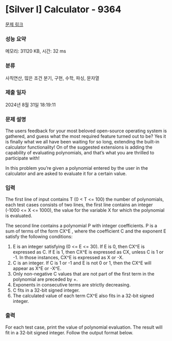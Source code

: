 # [Silver I] Calculator - 9364 

[문제 링크](https://www.acmicpc.net/problem/9364) 

### 성능 요약

메모리: 31120 KB, 시간: 32 ms

### 분류

사칙연산, 많은 조건 분기, 구현, 수학, 파싱, 문자열

### 제출 일자

2024년 8월 31일 18:19:11

### 문제 설명

<p>The users feedback for your most beloved open-source operating system is gathered, and guess what the most required feature turned out to be? Yes it is finally what we all have been waiting for so long, extending the built-in calculator functionality! On of the suggested extensions is adding the capability of evaluating polynomials, and that’s what you are thrilled to participate with! </p>

<p>In this problem you’re given a polynomial entered by the user in the calculator and are asked to evaluate it for a certain value. </p>

### 입력 

 <p>The first line of input contains T (0 < T <= 100) the number of polynomials, each test cases consists of two lines, the first line contains an integer (-1000 <= X <= 1000), the value for the variable X for which the polynomial is evaluated. </p>

<p>The second line contains a polynomial P with integer coefficients. P is a sum of terms of the form CX^E , where the coefficient C and the exponent E satisfy the following conditions: </p>

<ol>
	<li>E is an integer satisfying (0 <= E <= 30). If E is 0, then CX^E is expressed as C. If E is 1, then CX^E is expressed as CX, unless C is 1 or -1. In those instances, CX^E is expressed as X or -X. </li>
	<li>C is an integer. If C is 1 or -1 and E is not 0 or 1, then the CX^E will appear as X^E or -X^E. </li>
	<li>Only non-negative C values that are not part of the first term in the polynomial are preceded by +. </li>
	<li>Exponents in consecutive terms are strictly decreasing. </li>
	<li>C fits in a 32-bit signed integer. </li>
	<li>The calculated value of each term CX^E also fits in a 32-bit signed integer.</li>
</ol>

### 출력 

 <p>For each test case, print the value of polynomial evaluation. The result will fit in a 32-bit signed integer. Follow the output format below. </p>

